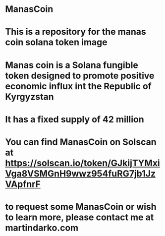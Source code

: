 # ManasCoin
# This is a repository for the manas coin solana token image

# Manas coin is a Solana fungible token designed to promote positive economic influx int the Republic of Kyrgyzstan 
# It has a fixed supply of 42 million
# You can find ManasCoin on Solscan at https://solscan.io/token/GJkijTYMxiVga8VSMGnH9wwz954fuRG7jb1JzVApfnrF 
# to request some ManasCoin or wish to learn more, please contact me at martindarko.com 
